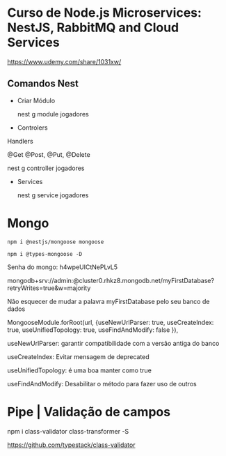 # Curso de Node.js Microservices: NestJS, RabbitMQ and Cloud Services

https://www.udemy.com/share/1031xw/
## Comandos Nest

* Criar Módulo

  nest g module jogadores

* Controlers

Handlers
  
  @Get @Post, @Put, @Delete

  nest g controller jogadores

* Services

  nest g service jogadores

# Mongo

    npm i @nestjs/mongoose mongoose

    npm i @types-mongoose -D

Senha do mongo: h4wpeUICtNePLvL5

  mongodb+srv://admin:<password>@cluster0.rhkz8.mongodb.net/myFirstDatabase?retryWrites=true&w=majority

Não esquecer de mudar a palavra myFirstDatabase pelo seu banco de dados

MongooseModule.forRoot(url,
    {useNewUrlParser: true, useCreateIndex: true, useUnifiedTopology: true, useFindAndModify: false }),

useNewUrlParser: garantir compatibilidade com a versão antiga do banco

useCreateIndex: Evitar mensagem de deprecated

useUnifiedTopology: é uma boa manter como true

useFindAndModify: Desabilitar o método para fazer uso de outros

# Pipe | Validação de campos

  npm i class-validator class-transformer -S

  https://github.com/typestack/class-validator






